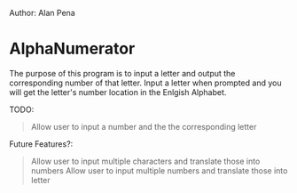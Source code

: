 Author: Alan Pena
# AlphaNumerator
The purpose of this program is to input a letter and output the  corresponding number of that letter.
Input a letter when prompted and you will get the letter's number location in the Enlgish Alphabet.

TODO:
>Allow user to input a number and the the corresponding letter

Future Features?:
> Allow user to input multiple characters and translate those into numbers
>Allow user to input multiple numbers and translate those into letter

